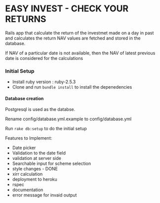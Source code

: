 # EASY INVEST - CHECK YOUR RETURNS

Rails app that calculate the return of the investmet made on a day in past and calculates the return
NAV values are fetched and stored in the database.

If NAV of a particular date is not available, then the NAV of latest previous date is considered for the calculations

### Initial Setup

- Install ruby version : ruby-2.5.3
- Clone and run `bundle install` to install the depenedencies

#### Database creation

Postgresql is used as the databse.

Rename config/database.yml.example to config/database.yml

Run `rake db:setup` to do the initial setup

Features to Implement:

- Date picker
- Validation to the date field
- validation at server side
- Searchable input for scheme selection
- style changes - DONE
- xirr calculation
- deployment to heroku
- rspec
- documentation
- error message for invaid output

